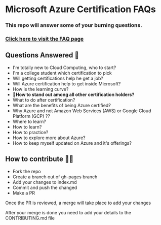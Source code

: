 # Microsoft Azure Certification FAQs
### This repo will answer some of your burning questions.

### [Click here to visit the FAQ page](https://santhoshkumard11.github.io/Microsoft-Azure-Certification-FAQ/)

## Questions Answered 🤔
- I'm totally new to Cloud Computing, who to start?
- I'm a college student which certification to pick
- Will getting certifications help he get a job?
- Will Azure certification help to get inside Microsoft?
- How is the learning curve?
- 📌**How to stand out among all other certification holders?**
- What to do after certification?
- What are the benefits of being Azure certified?
- Why Azure and not Amazon Web Services (AWS) or Google Cloud Platform (GCP) ??
- Where to learn?
- How to learn?
- How to practice?
- How to explore more about Azure?
- How to keep myself updated on Azure and it's offerings?


## How to contribute 💁‍♂️
- Fork the repo
- Create a branch out of gh-pages branch
- Add your changes to index.md
- Commit and push the changed
- Make a PR

Once the PR is reviewed, a merge will take place to add your changes

After your merge is done you need to add your details to the CONTRIBUTING.md file